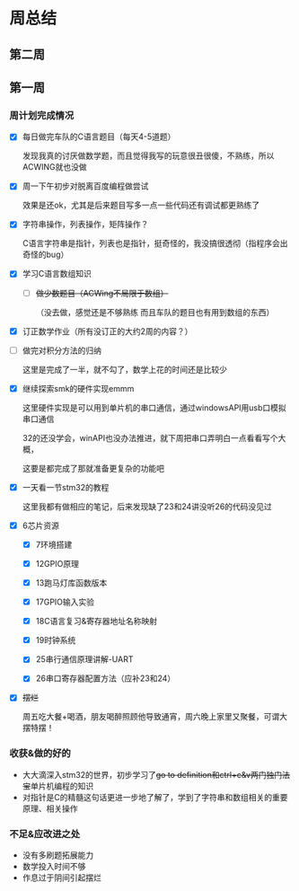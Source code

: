 # 周总结

## 第二周

## 第一周

### 周计划完成情况

- [x] 每日做完车队的C语言题目（每天4-5道题）

  发现我真的讨厌做数学题，而且觉得我写的玩意很丑很傻，不熟练，所以ACWING就也没做

- [x] 周一下午初步对脱离百度编程做尝试
  
  效果是还ok，尤其是后来题目写多一点一些代码还有调试都更熟练了
  
- [x] 字符串操作，列表操作，矩阵操作？

  C语言字符串是指针，列表也是指针，挺奇怪的，我没搞很透彻（指程序会出奇怪的bug）

- [x] 学习C语言数组知识

  - [ ] ~~做少数题目（ACWing不局限于数组）~~

    （没去做，感觉还是不够熟练 而且车队的题目也有用到数组的东西）

- [x] 订正数学作业（所有没订正的大约2周的内容？）

- [ ] 做完对积分方法的归纳
  
  这里是完成了一半，就不勾了，数学上花的时间还是比较少
  
- [x] 继续探索smk的硬件实现emmm

  这里硬件实现是可以用到单片机的串口通信，通过windowsAPI用usb口模拟串口通信
  
  32的还没学会，winAPI也没办法推进，就下周把串口弄明白一点看看写个大概，
  
  这要是都完成了那就准备更复杂的功能吧
  
- [x] 一天看一节stm32的教程

  这里我都有做相应的笔记，后来发现缺了23和24讲没听26的代码没见过

- [x] 6芯片资源
  
  - [x] 7环境搭建
  
  - [x] 12GPIO原理
  
  - [x] 13跑马灯库函数版本
  
  - [x] 17GPIO输入实验
  
  - [x] 18C语言复习&寄存器地址名称映射
  
  - [x] 19时钟系统
  
  - [x] 25串行通信原理讲解-UART
  
  - [x] 26串口寄存器配置方法（应补23和24）

- [x] ~~摆烂~~

  周五吃大餐+喝酒，朋友喝醉照顾他导致通宵，周六晚上家里又聚餐，可谓大摆特摆！
  
### 收获&做的好的

- 大大滴深入stm32的世界，初步学习了~~go to definition和ctrl+c&v两门独门法宝~~单片机编程的知识
- 对指针是C的精髓这句话更进一步地了解了，学到了字符串和数组相关的重要原理、相关操作

### 不足&应改进之处

- 没有多刷题拓展能力
- 数学投入时间不够
- 作息过于阴间引起摆烂
